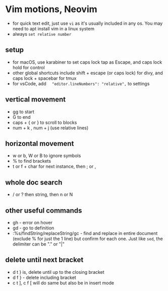 # Vim motions, Neovim

- for quick text edit, just use `vi` as it's usually included in any os. You may need to apt install vim in a linux system
- always `set relative number`

## setup

- for macOS, use karabiner to set caps lock tap as Escape, and caps lock hold for control
- other global shortcuts include shift + escape (or caps lock) for divy, and caps lock + spacebar for tmux
- for vsCode, add `  "editor.lineNumbers": "relative",` to settings

## vertical movement
- gg to start
- G to end
- caps + { or } to scroll to blocks
- num + k , num + j (use relative lines)

## horizontal movement
- w or b, W or B to ignore symbols
- % to find brackets
- t or f + char for next instance, then ; or , 

## whole doc search
- / or ? then string, then n or N 

## other useful commands

- gh - error on hover
- gd - go to definition
- :%s/findString/replaceString/gc  - find and replace in entire document (exclude % for just the 1 line) but confirm for each one. Just like `sed`, the delimiter can be "." or "|"

## delete until next bracket
- d t }   is, delete until up to the closing bracket
- d f } - delete including bracket
- c t ], c f [ will do same but also be in insert mode 

